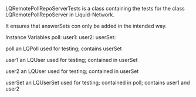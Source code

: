 LQRemotePollRepoServerTests is a class containing the tests for the class LQRemotePollRepoServer in Liquid-Network.

It ensures that answerSets con only be added in the intended way.

Instance Variables
	poll:			<LQPoll>
	user1:		<LQUser>
	user2:		<LQUser>
	userSet:	<LQUserSet>

poll
	an LQPoll used for testing; contains userSet

user1
	an LQUser used for testing; contained in userSet

user2
	an LQUser used for testing; contained in userSet

userSet
	an LQUserSet used for testing; contained in poll; contains user1 and user2
